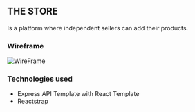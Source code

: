 **THE STORE**
---

Is a platform where independent sellers can add their products.

### Wireframe
 ![WireFrame](wireframe.png)

### Technologies used
- Express API Template with React Template
- Reactstrap

